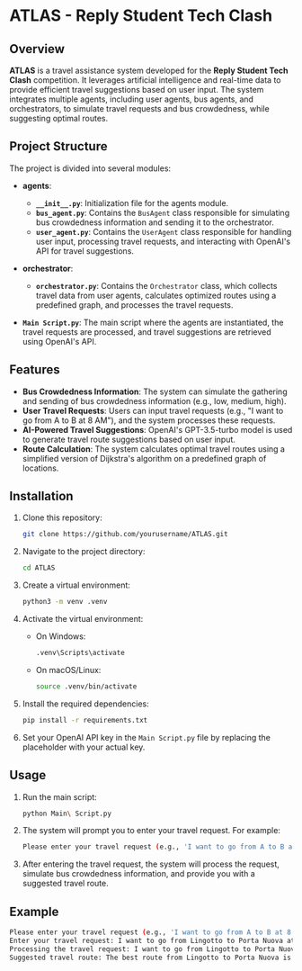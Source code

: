 # ATLAS - Reply Student Tech Clash

## Overview

**ATLAS** is a travel assistance system developed for the **Reply Student Tech Clash** competition. It leverages artificial intelligence and real-time data to provide efficient travel suggestions based on user input. The system integrates multiple agents, including user agents, bus agents, and orchestrators, to simulate travel requests and bus crowdedness, while suggesting optimal routes.

## Project Structure

The project is divided into several modules:

- **agents**:
    - **`__init__.py`**: Initialization file for the agents module.
    - **`bus_agent.py`**: Contains the `BusAgent` class responsible for simulating bus crowdedness information and sending it to the orchestrator.
    - **`user_agent.py`**: Contains the `UserAgent` class responsible for handling user input, processing travel requests, and interacting with OpenAI's API for travel suggestions.
  
- **orchestrator**:
    - **`orchestrator.py`**: Contains the `Orchestrator` class, which collects travel data from user agents, calculates optimized routes using a predefined graph, and processes the travel requests.

- **`Main Script.py`**: The main script where the agents are instantiated, the travel requests are processed, and travel suggestions are retrieved using OpenAI's API.

## Features

- **Bus Crowdedness Information**: The system can simulate the gathering and sending of bus crowdedness information (e.g., low, medium, high).
- **User Travel Requests**: Users can input travel requests (e.g., "I want to go from A to B at 8 AM"), and the system processes these requests.
- **AI-Powered Travel Suggestions**: OpenAI's GPT-3.5-turbo model is used to generate travel route suggestions based on user input.
- **Route Calculation**: The system calculates optimal travel routes using a simplified version of Dijkstra's algorithm on a predefined graph of locations.

## Installation

1. Clone this repository:

    ```bash
    git clone https://github.com/yourusername/ATLAS.git
    ```

2. Navigate to the project directory:

    ```bash
    cd ATLAS
    ```

3. Create a virtual environment:

    ```bash
    python3 -m venv .venv
    ```

4. Activate the virtual environment:

    - On Windows:

      ```bash
      .venv\Scripts\activate
      ```

    - On macOS/Linux:

      ```bash
      source .venv/bin/activate
      ```

5. Install the required dependencies:

    ```bash
    pip install -r requirements.txt
    ```

6. Set your OpenAI API key in the `Main Script.py` file by replacing the placeholder with your actual key.

## Usage

1. Run the main script:

    ```bash
    python Main\ Script.py
    ```

2. The system will prompt you to enter your travel request. For example:

    ```bash
    Please enter your travel request (e.g., 'I want to go from A to B at 8 AM').
    ```

3. After entering the travel request, the system will process the request, simulate bus crowdedness information, and provide you with a suggested travel route.

## Example

```bash
Please enter your travel request (e.g., 'I want to go from A to B at 8 AM').
Enter your travel request: I want to go from Lingotto to Porta Nuova at 8 AM
Processing the travel request: I want to go from Lingotto to Porta Nuova at 8 AM
Suggested travel route: The best route from Lingotto to Porta Nuova is by taking bus 123 at 8:15 AM.
